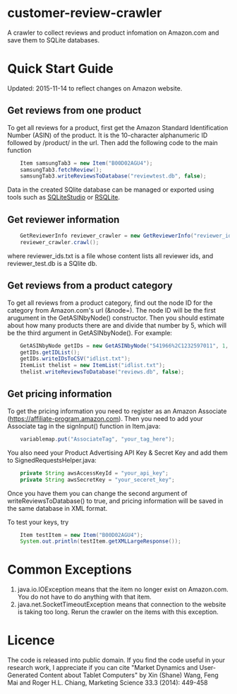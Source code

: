 customer-review-crawler
=======================

A crawler to collect reviews and product infomation on Amazon.com and save them to SQLite databases.


# Quick Start Guide

Updated: 2015-11-14 to reflect changes on Amazon website.

## Get reviews from one product
To get all reviews for a product, first get the Amazon Standard Identification Number (ASIN) of the product. It is the 10-character alphanumeric ID followed by /product/ in the url.
Then add the following code to the main function
```java
	Item samsungTab3 = new Item("B00D02AGU4");
	samsungTab3.fetchReview();
	samsungTab3.writeReviewsToDatabase("reviewtest.db", false);
```
Data in the created SQlite database can be managed or exported using tools such as [SQLiteStudio](http://sqlitestudio.pl/) or [RSQLite](http://sandymuspratt.blogspot.com/2012/11/r-and-sqlite-part-1.html).

## Get reviewer information
```java
	GetReviewerInfo reviewer_crawler = new GetReviewerInfo("reviewer_ids.txt","reviewer_test.db");
	reviewer_crawler.crawl();
```
where reviewer_ids.txt is a file whose content lists all reviewer ids, and reviewer_test.db is a SQlite db.

## Get reviews from a product category
To get all reviews from a product category, find out the node ID for the category from Amazon.com's url (&node=). The node ID will be the first arugument in the GetASINbyNode() constructor.
Then you should estimate about how many products there are and divide that number by 5, which will be the third argument in GetASINbyNode().
For example:
```java
	GetASINbyNode getIDs = new GetASINbyNode("541966%2C1232597011", 1,	10);
	getIDs.getIDList();
	getIDs.writeIDsToCSV("idlist.txt");
	ItemList thelist = new ItemList("idlist.txt");
	thelist.writeReviewsToDatabase("reviews.db", false);
```

## Get pricing information
To get the pricing information you need to register as an Amazon Associate (https://affiliate-program.amazon.com).
Then you need to add your Associate tag in the signInput() function in Item.java:
```java
	variablemap.put("AssociateTag", "your_tag_here");
```
You also need your Product Advertising API Key & Secret Key and add them to SignedRequestsHelper.java:
```java
	private String awsAccessKeyId = "your_api_key";
	private String awsSecretKey = "your_seceret_key";
```
Once you have them you can change the second argument of writeReviewsToDatabase() to true, and pricing information will be saved in the same database in XML format.

To test your keys, try
```java
	Item testItem = new Item("B00D02AGU4");
	System.out.println(testItem.getXMLLargeResponse());
```


# Common Exceptions
1. java.io.IOException means that the item no longer exist on Amazon.com. You do not have to do anything with that item.
2. java.net.SocketTimeoutException means that connection to the website is taking too long. Rerun the crawler on the items with this exception.

# Licence
The code is released into public domain. If you find the code useful in your research work, I appreciate if you can cite
"Market Dynamics and User-Generated Content about Tablet Computers" by Xin (Shane) Wang, Feng Mai and Roger H.L. Chiang, Marketing Science 33.3 (2014): 449-458
